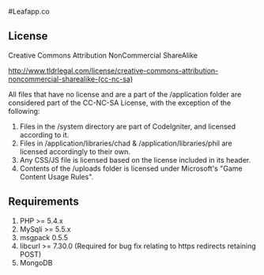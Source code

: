 #Leafapp.co


## License
Creative Commons Attribution NonCommercial ShareAlike

http://www.tldrlegal.com/license/creative-commons-attribution-noncommercial-sharealike-(cc-nc-sa)

All files that have no license and are a part of the /application folder are considered part of the CC-NC-SA License, with the exception of the following:

  1. Files in the /system directory are part of CodeIgniter, and licensed according to it.
  2. Files in /application/libraries/chad & /application/libraries/phil are licensed accordingly to their own.
  3. Any CSS/JS file is licensed based on the license included in its header.
  4. Contents of the /uploads folder is licensed under Microsoft's "Game Content Usage Rules".


## Requirements

1. PHP >= 5.4.x
2. MySqli >= 5.5.x
3. msgpack 0.5.5
4. libcurl >= 7.30.0 (Required for bug fix relating to https redirects retaining POST)
5. MongoDB
<br /><br />
